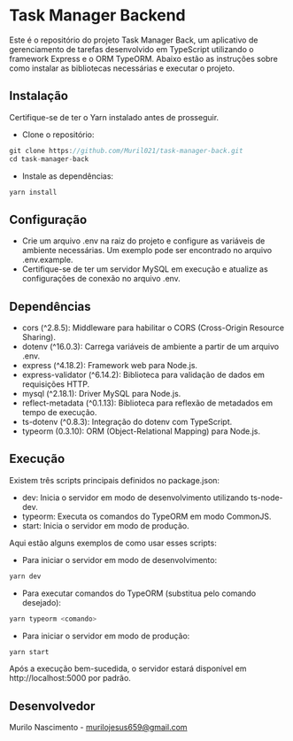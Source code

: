 # Task Manager Backend
Este é o repositório do projeto Task Manager Back, um aplicativo de gerenciamento de tarefas desenvolvido em TypeScript utilizando o framework Express e o ORM TypeORM. Abaixo estão as instruções sobre como instalar as bibliotecas necessárias e executar o projeto.

## Instalação
Certifique-se de ter o Yarn instalado antes de prosseguir.

- Clone o repositório:
```js
git clone https://github.com/Muril021/task-manager-back.git
cd task-manager-back
```

- Instale as dependências:
```js
yarn install
```

## Configuração
- Crie um arquivo .env na raiz do projeto e configure as variáveis de ambiente necessárias. Um exemplo pode ser encontrado no arquivo .env.example.
- Certifique-se de ter um servidor MySQL em execução e atualize as configurações de conexão no arquivo .env.

## Dependências
- cors (^2.8.5): Middleware para habilitar o CORS (Cross-Origin Resource Sharing).
- dotenv (^16.0.3): Carrega variáveis de ambiente a partir de um arquivo .env.
- express (^4.18.2): Framework web para Node.js.
- express-validator (^6.14.2): Biblioteca para validação de dados em requisições HTTP.
- mysql (^2.18.1): Driver MySQL para Node.js.
- reflect-metadata (^0.1.13): Biblioteca para reflexão de metadados em tempo de execução.
- ts-dotenv (^0.8.3): Integração do dotenv com TypeScript.
- typeorm (0.3.10): ORM (Object-Relational Mapping) para Node.js.

## Execução
Existem três scripts principais definidos no package.json:

- dev: Inicia o servidor em modo de desenvolvimento utilizando ts-node-dev.
- typeorm: Executa os comandos do TypeORM em modo CommonJS.
- start: Inicia o servidor em modo de produção.

Aqui estão alguns exemplos de como usar esses scripts:

- Para iniciar o servidor em modo de desenvolvimento:
```js
yarn dev
```

- Para executar comandos do TypeORM (substitua <comando> pelo comando desejado):
```js
yarn typeorm <comando>
```

- Para iniciar o servidor em modo de produção:
```js
yarn start
```

Após a execução bem-sucedida, o servidor estará disponível em http://localhost:5000 por padrão.

## Desenvolvedor
Murilo Nascimento - murilojesus659@gmail.com